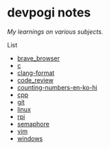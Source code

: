 # devpogi notes

*My learnings on various subjects.*

List

- [brave_browser](brave_browser/brave_browser_notes.md)
- [c](c/c_notes.md)
- [clang-format](clang-format/clang-format_notes.md)
- [code_review](code_review/code_review_notes.md)
- [counting-numbers-en-ko-hi](counting-numbers-en-ko-hi/counting-numbers-en-ko-hi_notes.md)
- [cpp](cpp/cpp_notes.md)
- [git](git/git_notes.md)
- [linux](linux/linux_notes.md)
- [rpi](rpi/rpi_notes.md)
- [semaphore](semaphore/semaphore_notes.md)
- [vim](vim/vim_notes.md)
- [windows](windows/windows_notes.md)

